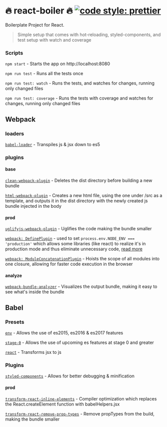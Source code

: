 # :fire: react-boiler :fire: [![code style: prettier](https://img.shields.io/badge/code_style-prettier-ff69b4.svg)](https://github.com/prettier/prettier)

Boilerplate Project for React.

> Simple setup that comes with hot-reloading, styled-components, and test setup with watch and coverage

### Scripts

`npm start` - Starts the app on http://localhost:8080

`npm run test` - Runs all the tests once

`npm run test: watch` - Runs the tests, and watches for changes, running only changed files

`npm run test: coverage` - Runs the tests with coverage and watches for changes, running only changed files

## Webpack

### loaders
	
[`babel-loader`](https://github.com/babel/babel-loader) - Transpiles js & jsx down to es5

### plugins

#### base
[`clean-webpack-plugin`](https://github.com/johnagan/clean-webpack-plugin) - Deletes the dist directory before building a new bundle

[`html-webpack-plugin`](https://webpack.js.org/plugins/html-webpack-plugin/) - Creates a new html file, using the one under /src as a template, and outputs it in the dist directory with the newly created js bundle injected in the body

#### prod
[`uglifyjs-webpack-plugin`](https://webpack.js.org/plugins/uglifyjs-webpack-plugin/) - Uglifies the code making the bundle smaller

[`webpack: DefinePlugin`](https://webpack.js.org/plugins/define-plugin/) - used to set `process.env.NODE_ENV === 'production'` which allows some libraries (like react) to realize it's in production mode and thus eliminate unnecessary code, [read more](https://webpack.js.org/guides/production/#specify-the-environment) 

[`webpack: ModuleConcatenationPlugin`](https://webpack.js.org/plugins/module-concatenation-plugin/) - Hoists the scope of all modules into one closure, allowing for faster code execution in the browser

#### analyze
[`webpack-bundle-analyzer`](https://github.com/webpack-contrib/webpack-bundle-analyzer) - Visualizes the output bundle, making it easy to see what's inside the bundle

## Babel

### Presets

[`env`](https://babeljs.io/docs/plugins/preset-env) - Allows the use of es2015, es2016 & es2017 features

[`stage-0`](https://babeljs.io/docs/plugins/preset-stage-0/) - Allows the use of upcoming es features at stage 0 and greater

[`react`](https://babeljs.io/docs/plugins/preset-react) - Transforms jsx to js

### Plugins

[`styled-components`](https://github.com/styled-components/babel-plugin-styled-components) - Allows for better debugging & minification 

#### prod

[`transform-react-inline-elements`](https://babeljs.io/docs/plugins/transform-react-inline-elements/) - Compiler optimization which replaces the React.createElement function with babelHelpers.jsx

[`transform-react-remove-prop-types`](https://github.com/oliviertassinari/babel-plugin-transform-react-remove-prop-types) - Remove propTypes from the build, making the bundle smaller 
